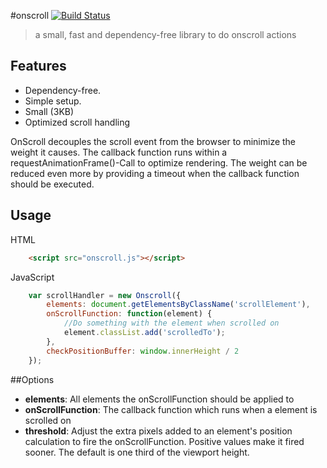 #onscroll [![Build Status](https://travis-ci.org/Duske/onscroll.svg?branch=master)](https://travis-ci.org/Duske/onscroll)

> a small, fast and dependency-free library to do onscroll actions
## Features

- Dependency-free.
- Simple setup.
- Small (3KB)
- Optimized scroll handling

OnScroll decouples the scroll event from the browser to minimize the weight it causes. The callback function runs within a requestAnimationFrame()-Call to optimize rendering. The weight can be reduced even more by providing a timeout when the callback function should be executed.

## Usage
HTML

```html
    <script src="onscroll.js"></script>
```
JavaScript

```js
    var scrollHandler = new Onscroll({
        elements: document.getElementsByClassName('scrollElement'),
        onScrollFunction: function(element) {
            //Do something with the element when scrolled on
            element.classList.add('scrolledTo');
        },
        checkPositionBuffer: window.innerHeight / 2
    });
```

##Options

- **elements**: All elements the onScrollFunction should be applied to
- **onScrollFunction**: The callback function which runs when a element is scrolled on
- **threshold**: Adjust the extra pixels added to an element's position calculation to fire the onScrollFunction. Positive values make it fired sooner. The default is one third of the viewport height.
